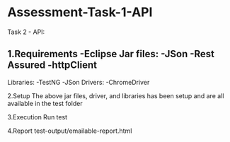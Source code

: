 # Assessment-Task-1-API

Task 2 - API:

1.Requirements
  -Eclipse
Jar files:
  -JSon
  -Rest Assured
  -httpClient
  -
Libraries:
  -TestNG
  -JSon
Drivers:
  -ChromeDriver

2.Setup
The above jar files, driver, and libraries has been setup and are all available in the test folder

3.Execution
Run test

4.Report
test-output/emailable-report.html
